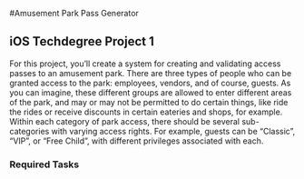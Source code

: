 #Amusement Park Pass Generator

## iOS Techdegree Project 1

For this project, you’ll create a system for creating and validating access passes to an amusement park.
There are three types of people who can be granted access to the park: employees, vendors, and of course, guests.
As you can imagine, these different groups are allowed to enter different areas of the park, and may or may not be permitted to do certain things, like ride the rides or receive discounts in certain eateries and shops, for example.
Within each category of park access, there should be several sub-categories with varying access rights.
For example, guests can be “Classic”, “VIP”, or “Free Child”, with different privileges associated with each.


### Required Tasks
